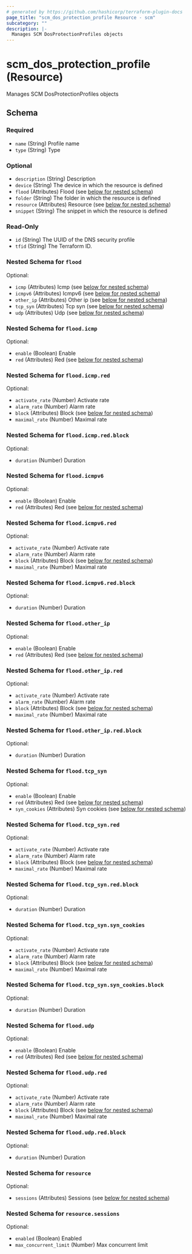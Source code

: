 ```yaml
---
# generated by https://github.com/hashicorp/terraform-plugin-docs
page_title: "scm_dos_protection_profile Resource - scm"
subcategory: ""
description: |-
  Manages SCM DosProtectionProfiles objects
---
```


# scm_dos_protection_profile (Resource)

Manages SCM DosProtectionProfiles objects



<!-- schema generated by tfplugindocs -->
## Schema

### Required

- `name` (String) Profile name
- `type` (String) Type

### Optional

- `description` (String) Description
- `device` (String) The device in which the resource is defined
- `flood` (Attributes) Flood (see [below for nested schema](#nestedatt--flood))
- `folder` (String) The folder in which the resource is defined
- `resource` (Attributes) Resource (see [below for nested schema](#nestedatt--resource))
- `snippet` (String) The snippet in which the resource is defined

### Read-Only

- `id` (String) The UUID of the DNS security profile
- `tfid` (String) The Terraform ID.

<a id="nestedatt--flood"></a>
### Nested Schema for `flood`

Optional:

- `icmp` (Attributes) Icmp (see [below for nested schema](#nestedatt--flood--icmp))
- `icmpv6` (Attributes) Icmpv6 (see [below for nested schema](#nestedatt--flood--icmpv6))
- `other_ip` (Attributes) Other ip (see [below for nested schema](#nestedatt--flood--other_ip))
- `tcp_syn` (Attributes) Tcp syn (see [below for nested schema](#nestedatt--flood--tcp_syn))
- `udp` (Attributes) Udp (see [below for nested schema](#nestedatt--flood--udp))

<a id="nestedatt--flood--icmp"></a>
### Nested Schema for `flood.icmp`

Optional:

- `enable` (Boolean) Enable
- `red` (Attributes) Red (see [below for nested schema](#nestedatt--flood--icmp--red))

<a id="nestedatt--flood--icmp--red"></a>
### Nested Schema for `flood.icmp.red`

Optional:

- `activate_rate` (Number) Activate rate
- `alarm_rate` (Number) Alarm rate
- `block` (Attributes) Block (see [below for nested schema](#nestedatt--flood--icmp--red--block))
- `maximal_rate` (Number) Maximal rate

<a id="nestedatt--flood--icmp--red--block"></a>
### Nested Schema for `flood.icmp.red.block`

Optional:

- `duration` (Number) Duration




<a id="nestedatt--flood--icmpv6"></a>
### Nested Schema for `flood.icmpv6`

Optional:

- `enable` (Boolean) Enable
- `red` (Attributes) Red (see [below for nested schema](#nestedatt--flood--icmpv6--red))

<a id="nestedatt--flood--icmpv6--red"></a>
### Nested Schema for `flood.icmpv6.red`

Optional:

- `activate_rate` (Number) Activate rate
- `alarm_rate` (Number) Alarm rate
- `block` (Attributes) Block (see [below for nested schema](#nestedatt--flood--icmpv6--red--block))
- `maximal_rate` (Number) Maximal rate

<a id="nestedatt--flood--icmpv6--red--block"></a>
### Nested Schema for `flood.icmpv6.red.block`

Optional:

- `duration` (Number) Duration




<a id="nestedatt--flood--other_ip"></a>
### Nested Schema for `flood.other_ip`

Optional:

- `enable` (Boolean) Enable
- `red` (Attributes) Red (see [below for nested schema](#nestedatt--flood--other_ip--red))

<a id="nestedatt--flood--other_ip--red"></a>
### Nested Schema for `flood.other_ip.red`

Optional:

- `activate_rate` (Number) Activate rate
- `alarm_rate` (Number) Alarm rate
- `block` (Attributes) Block (see [below for nested schema](#nestedatt--flood--other_ip--red--block))
- `maximal_rate` (Number) Maximal rate

<a id="nestedatt--flood--other_ip--red--block"></a>
### Nested Schema for `flood.other_ip.red.block`

Optional:

- `duration` (Number) Duration




<a id="nestedatt--flood--tcp_syn"></a>
### Nested Schema for `flood.tcp_syn`

Optional:

- `enable` (Boolean) Enable
- `red` (Attributes) Red (see [below for nested schema](#nestedatt--flood--tcp_syn--red))
- `syn_cookies` (Attributes) Syn cookies (see [below for nested schema](#nestedatt--flood--tcp_syn--syn_cookies))

<a id="nestedatt--flood--tcp_syn--red"></a>
### Nested Schema for `flood.tcp_syn.red`

Optional:

- `activate_rate` (Number) Activate rate
- `alarm_rate` (Number) Alarm rate
- `block` (Attributes) Block (see [below for nested schema](#nestedatt--flood--tcp_syn--red--block))
- `maximal_rate` (Number) Maximal rate

<a id="nestedatt--flood--tcp_syn--red--block"></a>
### Nested Schema for `flood.tcp_syn.red.block`

Optional:

- `duration` (Number) Duration



<a id="nestedatt--flood--tcp_syn--syn_cookies"></a>
### Nested Schema for `flood.tcp_syn.syn_cookies`

Optional:

- `activate_rate` (Number) Activate rate
- `alarm_rate` (Number) Alarm rate
- `block` (Attributes) Block (see [below for nested schema](#nestedatt--flood--tcp_syn--syn_cookies--block))
- `maximal_rate` (Number) Maximal rate

<a id="nestedatt--flood--tcp_syn--syn_cookies--block"></a>
### Nested Schema for `flood.tcp_syn.syn_cookies.block`

Optional:

- `duration` (Number) Duration




<a id="nestedatt--flood--udp"></a>
### Nested Schema for `flood.udp`

Optional:

- `enable` (Boolean) Enable
- `red` (Attributes) Red (see [below for nested schema](#nestedatt--flood--udp--red))

<a id="nestedatt--flood--udp--red"></a>
### Nested Schema for `flood.udp.red`

Optional:

- `activate_rate` (Number) Activate rate
- `alarm_rate` (Number) Alarm rate
- `block` (Attributes) Block (see [below for nested schema](#nestedatt--flood--udp--red--block))
- `maximal_rate` (Number) Maximal rate

<a id="nestedatt--flood--udp--red--block"></a>
### Nested Schema for `flood.udp.red.block`

Optional:

- `duration` (Number) Duration





<a id="nestedatt--resource"></a>
### Nested Schema for `resource`

Optional:

- `sessions` (Attributes) Sessions (see [below for nested schema](#nestedatt--resource--sessions))

<a id="nestedatt--resource--sessions"></a>
### Nested Schema for `resource.sessions`

Optional:

- `enabled` (Boolean) Enabled
- `max_concurrent_limit` (Number) Max concurrent limit
